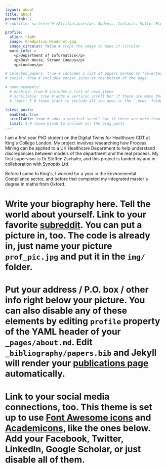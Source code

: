 ```yaml
---
layout: about
title: about
permalink: /
# subtitle: <a href='#'>Affiliations</a>. Address. Contacts. Motto. Etc.

profile:
  align: right
  image: Graduation_Headshot.jpg
  image_circular: false # crops the image to make it circular
  more_info: >
    <p>Department of Informatics</p>
    <p>Bush House, Strand Campus</p>
    <p>London</p>

# selected_papers: true # includes a list of papers marked as "selected={true}"
# social: true # includes social icons at the bottom of the page

# announcements:
  # enabled: true # includes a list of news items
  # scrollable: true # adds a vertical scroll bar if there are more than 3 news items
  # limit: 5 # leave blank to include all the news in the `_news` folder

latest_posts:
  enabled: true
  scrollable: true # adds a vertical scroll bar if there are more than 3 new posts items
  limit: 3 # leave blank to include all the blog posts
---
```


I am a first year PhD student on the Digital Twins for Healthcare CDT at King's College London. My project involves researching how Process Mining can be applied to a UK Healthcare Department to help understand discrepancies between models of the department and the real process. My first supervisor is Dr Steffen Zschaler, and this project is funded by and in collaboration with Synoptix Ltd. 

Before I came to King's, I worked for a year in the Environmental Compliance sector, and before that completed my integrated master's degree in maths from Oxford. 


# Write your biography here. Tell the world about yourself. Link to your favorite [subreddit](http://reddit.com). You can put a picture in, too. The code is already in, just name your picture `prof_pic.jpg` and put it in the `img/` folder.

# Put your address / P.O. box / other info right below your picture. You can also disable any of these elements by editing `profile` property of the YAML header of your `_pages/about.md`. Edit `_bibliography/papers.bib` and Jekyll will render your [publications page](/al-folio/publications/) automatically.

# Link to your social media connections, too. This theme is set up to use [Font Awesome icons](https://fontawesome.com/) and [Academicons](https://jpswalsh.github.io/academicons/), like the ones below. Add your Facebook, Twitter, LinkedIn, Google Scholar, or just disable all of them.
